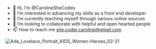 - 👋 Hi, I’m @CarolineSheCodes
- 👀 I’m interested in advancing my skills as a front end developer
- 🌱 I’m currently teaching myself through various online sources 
- 💞️ I’m looking to collaborate with helpful and open hearted people
- 📫 How to reach me she.coder.caroline@gmail.com

<!---
CarolineSheCodes/CarolineSheCodes is a ✨ special ✨ repository because its `README.md` (this file) appears on your GitHub profile.
You can click the Preview link to take a look at your changes.
--->
![Ada_Lovelace_Portrait_KIDS_Women-Heroes_02-21](https://user-images.githubusercontent.com/121173777/210005193-e99cb878-8aa8-44b8-b7a0-f020e55402b6.jpg)

